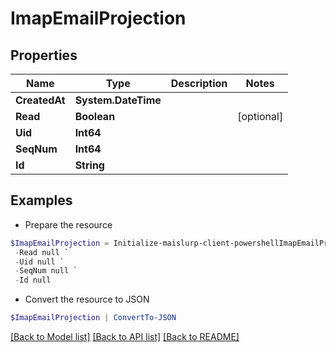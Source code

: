 # ImapEmailProjection
## Properties

Name | Type | Description | Notes
------------ | ------------- | ------------- | -------------
**CreatedAt** | **System.DateTime** |  | 
**Read** | **Boolean** |  | [optional] 
**Uid** | **Int64** |  | 
**SeqNum** | **Int64** |  | 
**Id** | **String** |  | 

## Examples

- Prepare the resource
```powershell
$ImapEmailProjection = Initialize-maislurp-client-powershellImapEmailProjection  -CreatedAt null `
 -Read null `
 -Uid null `
 -SeqNum null `
 -Id null
```

- Convert the resource to JSON
```powershell
$ImapEmailProjection | ConvertTo-JSON
```

[[Back to Model list]](../README#documentation-for-models) [[Back to API list]](../README#documentation-for-api-endpoints) [[Back to README]](../README)

